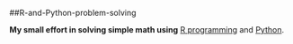 ##R-and-Python-problem-solving


**My small effort in solving simple math using** [R programming](https://www.r-project.org/) and [Python](https://www.python.org/).
